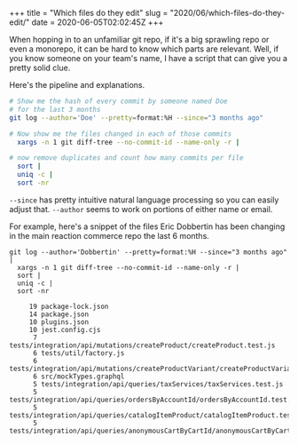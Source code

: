 +++
title = "Which files do they edit"
slug = "2020/06/which-files-do-they-edit/"
date = 2020-06-05T02:02:45Z
+++

When hopping in to an unfamiliar git repo, if it's a big sprawling repo or even a monorepo, it can be hard to know which parts are relevant. Well, if you know someone on your team's name, I have a script that can give you a pretty solid clue.

Here's the pipeline and explanations.

```sh
# Show me the hash of every commit by someone named Doe
# for the last 3 months
git log --author='Doe' --pretty=format:%H --since="3 months ago"

# Now show me the files changed in each of those commits
  xargs -n 1 git diff-tree --no-commit-id --name-only -r |

# now remove duplicates and count how many commits per file
  sort |
  uniq -c |
  sort -nr
```

`--since` has pretty intuitive natural language processing so you can easily adjust that. `--author` seems to work on portions of either name or email.

For example, here's a snippet of the files Eric Dobbertin has been changing in the main reaction commerce repo the last 6 months.

```
git log --author='Dobbertin' --pretty=format:%H --since="3 months ago" |
  xargs -n 1 git diff-tree --no-commit-id --name-only -r |
  sort |
  uniq -c |
  sort -nr

     19 package-lock.json
     14 package.json
     10 plugins.json
     10 jest.config.cjs
      7 tests/integration/api/mutations/createProduct/createProduct.test.js
      6 tests/util/factory.js
      6 tests/integration/api/mutations/createProductVariant/createProductVariant.test.js
      6 src/mockTypes.graphql
      5 tests/integration/api/queries/taxServices/taxServices.test.js
      5 tests/integration/api/queries/ordersByAccountId/ordersByAccountId.test.js
      5 tests/integration/api/queries/catalogItemProduct/catalogItemProduct.test.js
      5 tests/integration/api/queries/anonymousCartByCartId/anonymousCartByCartId.test.js
```
